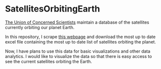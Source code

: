 # SatellitesOrbitingEarth

[The Union of Concerned Scientists](http://www.ucsusa.org) maintain a database of the satellites currently orbiting our planet Earth.

In this repository, I scrape [this webpage](http://www.ucsusa.org/nuclear-weapons/space-weapons/satellite-database.html) and download the most up to date excel file containing the most up to date list of satellites orbiting the planet.

Now, I have plans to use this data for basic visualizations and other data analytics. I would like to visualize the data so that there is easy access to see the current satellites orbiting the Earth.
